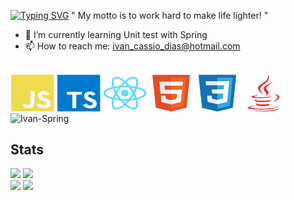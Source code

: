 [![Typing SVG](https://readme-typing-svg.herokuapp.com?font=audiowide&size=50&color=Red&center=true&vCenter=true&width=1250&height=100&lines=My+name+is+%C3%A9+Ivan+Dias;I´m+a+Backend+Developer;Focused+in+UX)](https://git.io/typing-svg)
" My motto is to work hard to make life lighter! "


- 🌱 I’m currently learning Unit test with Spring
- 📫 How to reach me: ivan_cassio_dias@hotmail.com


<div style="display: inline_block"><br>
  <img align="center" alt="Ivan-Js" height="60" width="70" src="https://raw.githubusercontent.com/devicons/devicon/master/icons/javascript/javascript-plain.svg">
  <img align="center" alt="Ivan-Ts" height="60" width="70" src="https://raw.githubusercontent.com/devicons/devicon/master/icons/typescript/typescript-plain.svg">
  <img align="center" alt="Ivan-React" height="60" width="70" src="https://raw.githubusercontent.com/devicons/devicon/master/icons/react/react-original.svg">
  <img align="center" alt="Ivan-HTML" height="60" width="70" src="https://raw.githubusercontent.com/devicons/devicon/master/icons/html5/html5-original.svg">
  <img align="center" alt="Ivan-CSS" height="60" width="70" src="https://raw.githubusercontent.com/devicons/devicon/master/icons/css3/css3-original.svg">
  <img align="center" alt="Ivan-Java" height="60" width="70" src ="https://raw.githubusercontent.com/devicons/devicon/master/icons/java/java-plain.svg">
<img align="center" alt="Ivan-Spring" height="60" width="70" src = "https://camo.githubusercontent.com/6d836114e08a9f246b20f8b589a26010ddf99f37b90a157e1df38e19705a5ea5/68747470733a2f2f63646e2e6a7364656c6976722e6e65742f67682f64657669636f6e732f64657669636f6e2f69636f6e732f737072696e672f737072696e672d6f726967696e616c2e737667">
</div>
  
  ##
 

## Stats
<div> 
  <a href = "https://github.com/ZeratoXD">
  <img height="180"<img src="https://github-readme-stats.vercel.app/api?username=ZeratoXD&show_icons=true&theme=Dark"></a> 
 <img height="180"<img src="https://github-readme-stats.vercel.app/api/top-langs/?username=ZeratoXD&layout=compact"></a> 
 
</div>





<div> 
  <a href = "ivan_cassio_dias@hotmail.com"><img src="https://img.shields.io/badge/Microsoft_Outlook-0078D4?style=for-the-badge&logo=microsoft-outlook&logoColor=white"></a>
  <a href="https://www.linkedin.com/in/ivan-cassio-dias/" target="_blank"><img src="https://img.shields.io/badge/-LinkedIn-%230077B5?style=for-the-badge&logo=linkedin&logoColor=white" target="_blank"></a> 
  
</div>
